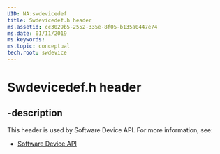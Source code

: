 ```yaml
---
UID: NA:swdevicedef
title: Swdevicedef.h header
ms.assetid: cc3029b5-2552-335e-8f05-b135a0447e74
ms.date: 01/11/2019
ms.keywords: 
ms.topic: conceptual
tech.root: swdevice
---
```


# Swdevicedef.h header


## -description


This header is used by Software Device API. For more information, see:

- [Software Device API](../_swdevice/index.md)

